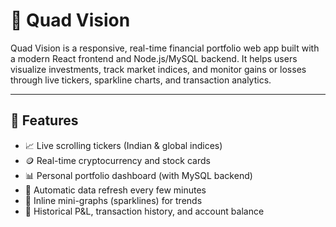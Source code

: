 # 💼 Quad Vision

Quad Vision is a responsive, real-time financial portfolio web app built with a modern React frontend and Node.js/MySQL backend. It helps users visualize investments, track market indices, and monitor gains or losses through live tickers, sparkline charts, and transaction analytics.

---

## 🚀 Features

- 📈 Live scrolling tickers (Indian & global indices)
- 🪙 Real-time cryptocurrency and stock cards
- 📊 Personal portfolio dashboard (with MySQL backend)
- 🔁 Automatic data refresh every few minutes
- 🧠 Inline mini-graphs (sparklines) for trends
- 📂 Historical P&L, transaction history, and account balance


